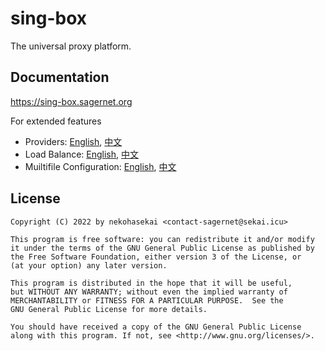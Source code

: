 # sing-box 

The universal proxy platform.

## Documentation

https://sing-box.sagernet.org

For extended features

- Providers: [English](./docs/configuration/provider/index.md), [中文](./docs/configuration/provider/index.zh.md)
- Load Balance: [English](./docs/configuration/outbound/loadbalance.md), [中文](./docs/configuration/outbound/loadbalance.zh.md)
- Muiltifile Configuration: [English](./docs/configuration/index.md), [中文](./docs/configuration/index.zh.md)

## License

```
Copyright (C) 2022 by nekohasekai <contact-sagernet@sekai.icu>

This program is free software: you can redistribute it and/or modify
it under the terms of the GNU General Public License as published by
the Free Software Foundation, either version 3 of the License, or
(at your option) any later version.

This program is distributed in the hope that it will be useful,
but WITHOUT ANY WARRANTY; without even the implied warranty of
MERCHANTABILITY or FITNESS FOR A PARTICULAR PURPOSE.  See the
GNU General Public License for more details.

You should have received a copy of the GNU General Public License
along with this program. If not, see <http://www.gnu.org/licenses/>.
```
